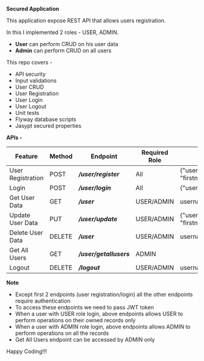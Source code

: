 **Secured Application**

This application expose REST API that allows users registration.

In this I implemented 2 roles - USER, ADMIN.

- **User** can perform CRUD on his user data
- **Admin** can perform CRUD on all users

This repo covers -

- API security 
- Input validations
- User CRUD
- User Registration
- User Login
- User Logout
- Unit tests
- Flyway database scripts
- Jasypt secured properties

**APIs -**

| Feature | Method | Endpoint| Required Role  |Sample Payload | 
| ------ | ------ | ------ | ------ | ------ |
| User Registration | POST | **_/user/register_** | All|{"username":"lasyapriya","password":"welcome123", "firstname":"Las","lastname":"Pri","email":"las@test.com"} |
| Login | POST | **_/user/login_** | All|{"username":"lasyapriya","password":"welcome123"} |
| Get User Data | GET | **_/user_** | USER/ADMIN |username=lasyapriya| 
| Update User Data | PUT | **_/user/update_** | USER/ADMIN |{"username":"lasyapriya", "firstname":"Las","lastname":"Pri","email":"las.u@test.com"} |
| Delete User Data | DELETE | **_/user_** | USER/ADMIN |username=lasyapriya| 
| Get All Users | GET | **_/user/getallusers_** | ADMIN || 
| Logout | DELETE | **_/logout_** | USER/ADMIN |username=lasyapriya| 


**Note**
- Except first 2 endpoints (user registration/login) all the other endpoints require authentication
- To access these endpoints we need to pass JWT token
- When a user with USER role login, above endpoints allows USER to perform operations on their owned records only
- When a user with ADMIN role login, above endpoints allows ADMIN to perform operations on all the records
- Get All Users endpoint can be accessed by ADMIN only


Happy Coding!!!

